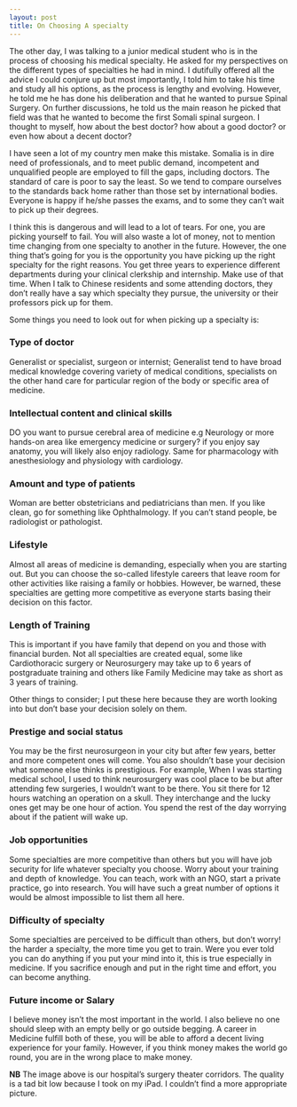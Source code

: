 ```yaml
---
layout: post
title: On Choosing A specialty
---
```


The other day, I was talking to a junior medical student who is in the process of choosing his medical specialty. He asked for my perspectives on the different types of specialties he had in mind. I dutifully offered all the advice I could conjure up but most importantly, I told him to take his time and study all his options, as the process is lengthy and evolving. However, he told me he has done his deliberation and that he wanted to pursue Spinal Surgery. On further discussions, he told us the main reason he picked that field was that he wanted to become the first Somali spinal surgeon. I thought to myself, how about the best doctor? how about a good doctor? or even how about a decent doctor?

I have seen a lot of my country men make this mistake. Somalia is in dire need of professionals, and to meet public demand, incompetent and unqualified people are employed to fill the gaps, including doctors. The standard of care is poor to say the least. So we tend to compare ourselves to the standards back home rather than those set by international bodies. Everyone is happy if he/she passes the exams, and to some they can&#8217;t wait to pick up their degrees. 

I think this is dangerous and will lead to a lot of tears. For one, you are picking yourself to fail. You will also waste a lot of money, not to mention time changing from one specialty to another in the future. However, the one thing that&#8217;s going for you is the opportunity you have picking up the right specialty for the right reasons. You get three years to experience different departments during your clinical clerkship and internship. Make use of that time. When I talk to Chinese residents and some attending doctors, they don&#8217;t really have a say which specialty they pursue, the university or their professors pick up for them.

Some things you need to look out for when picking up a specialty is:

### Type of doctor

Generalist or specialist, surgeon or internist; Generalist tend to have broad medical knowledge covering variety of medical conditions, specialists on the other hand care for particular region of the body or specific area of medicine. 

### Intellectual content and clinical skills

DO you want to pursue cerebral area of medicine e.g Neurology or more hands-on area like emergency medicine or surgery? if you enjoy say anatomy, you will likely also enjoy radiology. Same for pharmacology with anesthesiology and physiology with cardiology. 

### Amount and type of patients

Woman are better obstetricians and pediatricians than men. If you like clean, go for something like Ophthalmology. If you can&#8217;t stand people, be radiologist or pathologist. 

### Lifestyle

Almost all areas of medicine is demanding, especially when you are starting out. But you can choose the so-called lifestyle careers that leave room for other activities like raising a family or hobbies. However, be warned, these specialties are getting more competitive as everyone starts basing their decision on this factor. 

### Length of Training

This is important if you have family that depend on you and those with financial burden. Not all specialties are created equal, some like Cardiothoracic surgery or Neurosurgery may take up to 6 years of postgraduate training and others like Family Medicine may take as short as 3 years of training. 

Other things to consider; I put these here because they are worth looking into but don&#8217;t base your decision solely on them. 

### Prestige and social status

You may be the first neurosurgeon in your city but after few years, better and more competent ones will come. You also shouldn&#8217;t base your decision what someone else thinks is prestigious. For example, When I was starting medical school, I used to think neurosurgery was cool place to be but after attending few surgeries, I wouldn&#8217;t want to be there. You sit there for 12 hours watching an operation on a skull. They interchange and the lucky ones get may be one hour of action. You spend the rest of the day worrying about if the patient will wake up.

### Job opportunities

Some specialties are more competitive than others but you will have job security for life whatever specialty you choose. Worry about your training and depth of knowledge. You can teach, work with an NGO, start a private practice, go into research. You will have such a great number of options it would be almost impossible to list them all here.

### Difficulty of specialty

Some specialties are perceived to be difficult than others, but don&#8217;t worry! the harder a specialty, the more time you get to train. Were you ever told you can do anything if you put your mind into it, this is true especially in medicine. If you sacrifice enough and put in the right time and effort, you can become anything.

### Future income or Salary

I believe money isn&#8217;t the most important in the world. I also believe no one should sleep with an empty belly or go outside begging. A career in Medicine fulfill both of these, you will be able to afford a decent living experience for your family. However, if you think money makes the world go round, you are in the wrong place to make money.

**NB** The image above is our hospital&#8217;s surgery theater corridors. The quality is a tad bit low because I took on my iPad. I couldn&#8217;t find a more appropriate picture.
